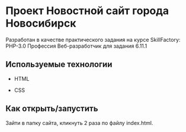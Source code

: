 # Проект Новостной сайт города Новосибирск

Разработан в качестве практического задания на курсе SkillFactory: PHP-3.0 Профессия Веб-разработчик для задания 6.11.1


## Используемые технологии

* HTML

* CSS

## Как открыть/запустить

Зайти в папку сайта, кликнуть 2 раза по файлу index.html.
